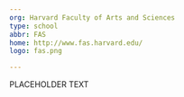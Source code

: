 ```yaml
---
org: Harvard Faculty of Arts and Sciences
type: school
abbr: FAS
home: http://www.fas.harvard.edu/
logo: fas.png

---
```


PLACEHOLDER TEXT
